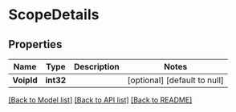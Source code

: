 # ScopeDetails

## Properties
Name | Type | Description | Notes
------------ | ------------- | ------------- | -------------
**VoipId** | **int32** |  | [optional] [default to null]

[[Back to Model list]](../README.md#documentation-for-models) [[Back to API list]](../README.md#documentation-for-api-endpoints) [[Back to README]](../README.md)


